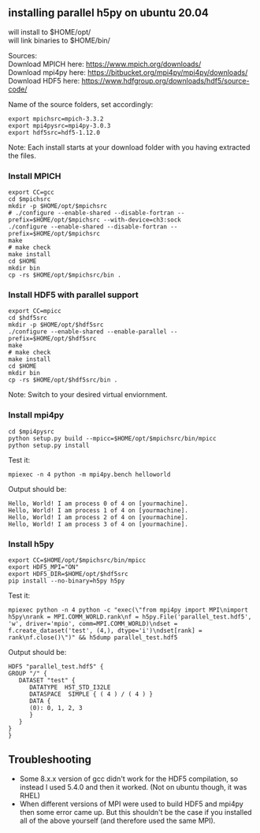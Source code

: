 ## installing parallel h5py on ubuntu 20.04

will install to $HOME/opt/<br>
will link binaries to $HOME/bin/

Sources:<br>
Download MPICH here: https://www.mpich.org/downloads/<br>
Download mpi4py here: https://bitbucket.org/mpi4py/mpi4py/downloads/
Download HDF5 here: https://www.hdfgroup.org/downloads/hdf5/source-code/

Name of the source folders, set accordingly: 
```shell
export mpichsrc=mpich-3.3.2
export mpi4pysrc=mpi4py-3.0.3
export hdf5src=hdf5-1.12.0
```

Note: Each install starts at your download folder with you having extracted the files.

### Install MPICH
```shell
export CC=gcc
cd $mpichsrc
mkdir -p $HOME/opt/$mpichsrc
# ./configure --enable-shared --disable-fortran --prefix=$HOME/opt/$mpichsrc --with-device=ch3:sock
./configure --enable-shared --disable-fortran --prefix=$HOME/opt/$mpichsrc
make
# make check
make install
cd $HOME
mkdir bin
cp -rs $HOME/opt/$mpichsrc/bin .
```

### Install HDF5 with parallel support
```shell
export CC=mpicc
cd $hdf5src
mkdir -p $HOME/opt/$hdf5src
./configure --enable-shared --enable-parallel --prefix=$HOME/opt/$hdf5src
make
# make check
make install
cd $HOME
mkdir bin
cp -rs $HOME/opt/$hdf5src/bin .
```

Note: Switch to your desired virtual enviornment.

### Install mpi4py
```shell
cd $mpi4pysrc
python setup.py build --mpicc=$HOME/opt/$mpichsrc/bin/mpicc
python setup.py install
```

Test it:
```shell
mpiexec -n 4 python -m mpi4py.bench helloworld
```
Output should be:
```
Hello, World! I am process 0 of 4 on [yourmachine].
Hello, World! I am process 1 of 4 on [yourmachine].
Hello, World! I am process 2 of 4 on [yourmachine].
Hello, World! I am process 3 of 4 on [yourmachine].
```

### Install h5py
```shell
export CC=$HOME/opt/$mpichsrc/bin/mpicc
export HDF5_MPI="ON"
export HDF5_DIR=$HOME/opt/$hdf5src
pip install --no-binary=h5py h5py
```

Test it:
```shell
mpiexec python -n 4 python -c "exec(\"from mpi4py import MPI\nimport h5py\nrank = MPI.COMM_WORLD.rank\nf = h5py.File('parallel_test.hdf5', 'w', driver='mpio', comm=MPI.COMM_WORLD)\ndset = f.create_dataset('test', (4,), dtype='i')\ndset[rank] = rank\nf.close()\")" && h5dump parallel_test.hdf5
```
Output should be:
```
HDF5 "parallel_test.hdf5" {
GROUP "/" {
   DATASET "test" {
      DATATYPE  H5T_STD_I32LE
      DATASPACE  SIMPLE { ( 4 ) / ( 4 ) }
      DATA {
      (0): 0, 1, 2, 3
      }
   }
}
}
```

## Troubleshooting
- Some 8.x.x version of gcc didn't work for the HDF5 compilation, so instead I used 5.4.0 and then it worked. (Not on ubuntu though, it was RHEL)
- When different versions of MPI were used to build HDF5 and mpi4py then some error came up. But this shouldn't be the case if you installed all of the above yourself (and therefore used the same MPI).
